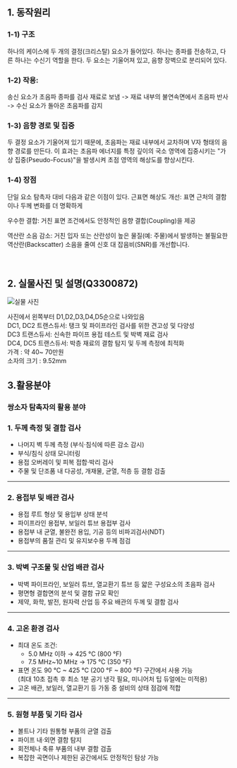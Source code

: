 ## 1. 동작원리
### 1-1) 구조
하나의 케이스에 두 개의 결정(크리스탈) 요소가 들어있다. 하나는 종파를 전송하고, 다른 하나는 수신기 역할을 한다. 두 요소는 기울어져 있고, 음향 장벽으로 분리되어 있다.
### 1-2) 작용:
송신 요소가 초음파 종파를 검사 재료로 보냄 -> 재료 내부의 불연속면에서 초음파 반사 -> 수신 요소가 돌아온 초음파를 감지
### 1-3) 음향 경로 및 집중
두 결정 요소가 기울어져 있기 때문에, 초음파는 재료 내부에서 교차하며 V자 형태의 음향 경로를 만든다. 이 효과는 초음파 에너지를 특정 깊이의 국소 영역에 집중시키는 "가상 집중(Pseudo-Focus)"을 발생시켜 초점 영역의 해상도를 향상시킨다.

### 1-4) 장점
단일 요소 탐촉자 대비 다음과 같은 이점이 있다. 
근표면 해상도 개선: 표면 근처의 결함이나 두께 변화를 더 명확하게 

우수한 결합: 거친 표면 조건에서도 안정적인 음향 결합(Coupling)을 제공

역산란 소음 감소: 거친 입자 또는 산란성이 높은 물질(예: 주물)에서 발생하는 불필요한 역산란(Backscatter) 소음을 줄여 신호 대 잡음비(SNR)를 개선합니다. </br></br></br>










## 2. 실물사진 및 설명(Q3300872)  
![실물 사진](https://ims.evidentscientific.com/ko/probes/single-and-dual-element/media_1b1657aef713d3a015e1a98cf818ef3f9000edb38.jpg?width=2000&format=webply&optimize=medium)  
  
사진에서 왼쪽부터 D1,D2,D3,D4,D5순으로 나와있음  
DC1, DC2 트랜스듀서: 탱크 및 파이프라인 검사를 위한 견고성 및 다양성  
DC3 트랜스듀서: 신속한 파이프 용접 테스트 및 박벽 재료 검사   
DC4,  DC5 트랜스듀서: 박층 재료의 결함 탐지 및 두께 측정에 최적화  
가격 : 약 40~ 70만원  
소자의 크기 : 9.52mm  



















## 3.활용분야

### 쌍소자 탐촉자의 활용 분야

### 1. 두께 측정 및 결함 검사
- 나머지 벽 두께 측정 (부식·침식에 따른 감소 감시)
- 부식/침식 상태 모니터링
- 용접 오버레이 및 피복 접합·박리 검사
- 주물 및 단조품 내 다공성, 개재물, 균열, 적층 등 결함 검출

---

### 2. 용접부 및 배관 검사
- 용접 루트 형상 및 용입부 상태 분석
- 파이프라인 용접부, 보일러 튜브 용접부 검사
- 용접부 내 균열, 불완전 용입, 기공 등의 비파괴검사(NDT)
- 용접부의 품질 관리 및 유지보수용 두께 점검

---

### 3. 박벽 구조물 및 산업 배관 검사
- 박벽 파이프라인, 보일러 튜브, 열교환기 튜브 등 얇은 구성요소의 초음파 검사
- 평면형 결합면의 분석 및 결함 규모 확인
- 제약, 화학, 발전, 원자력 산업 등 주요 배관의 두께 및 결함 검사

---

### 4. 고온 환경 검사
- 최대 온도 조건:
  - 5.0 MHz 이하 → 425 °C (800 °F)
  - 7.5 MHz~10 MHz → 175 °C (350 °F)
- 표면 온도 90 °C ~ 425 °C (200 °F ~ 800 °F) 구간에서 사용 가능  
  (최대 10초 접촉 후 최소 1분 공기 냉각 필요, 미니어처 팁 듀얼에는 미적용)
- 고온 배관, 보일러, 열교환기 등 가동 중 설비의 상태 점검에 적합

---

### 5. 원형 부품 및 기타 검사
- 볼트나 기타 원통형 부품의 균열 검출
- 파이프 내·외면 결함 탐지
- 회전체나 축류 부품의 내부 결함 검출
- 복잡한 곡면이나 제한된 공간에서도 안정적인 탐상 가능

